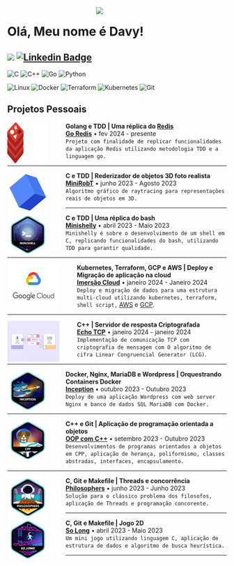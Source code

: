 <img align="right" src="https://media1.giphy.com/media/IbClV7Qc9SMOFSO2Bc/giphy.gif?cid=ecf05e47g5j2hccaqmp3w95gti2lao5x0jq9xkvtkujno5uw&rid=giphy.gif" width="300"/>
<Span>
  
# Olá, Meu nome é Davy!
![](https://komarev.com/ghpvc/?username=threeDP&color=blue&style=flat-square)
[![Linkedin Badge](https://img.shields.io/badge/-Linkedin-0a66c2?style=flat-square&logo=Linkedin&logoColor=white)](https://www.linkedin.com/in/davypaulinodsd/)
---
![C](https://img.shields.io/badge/c-%2300599C.svg?style=for-the-badge&logo=c&logoColor=white)
![C++](https://img.shields.io/badge/c++-%2300599C.svg?style=for-the-badge&logo=c%2B%2B&logoColor=white)
![Go](https://img.shields.io/badge/go-%2300ADD8.svg?style=for-the-badge&logo=go&logoColor=white)
![Python](https://img.shields.io/badge/python-%23121011.svg?style=for-the-badge&logo=python&logoColor=white)

![Linux](https://img.shields.io/badge/Linux-FCC624?style=for-the-badge&logo=linux&logoColor=black)
![Docker](https://img.shields.io/badge/docker-%230db7ed.svg?style=for-the-badge&logo=docker&logoColor=white)
![Terraform](https://img.shields.io/badge/terraform-%235835CC.svg?style=for-the-badge&logo=terraform&logoColor=white)
![Kubernetes](https://img.shields.io/badge/kubernetes-%23326ce5.svg?style=for-the-badge&logo=kubernetes&logoColor=white)
![Git](https://img.shields.io/badge/git-%23F05033.svg?style=for-the-badge&logo=git&logoColor=white)

## Projetos Pessoais

[<img align="left" height="94px" width="94px" style="margin-right: 40px" alt="Redis logo" src="https://raw.githubusercontent.com/ThreeDP/build-a-redis/ac857e234f6ebeec4e550a50e4505d98cfd779a7/redis.svg"/>](https://github.com/ThreeDP/build-a-redis)
**Golang e TDD | Uma réplica do [Redis](https://github.com/redis/redis)** \
[**Go Redis**](https://github.com/ThreeDP/build-a-redis) • fev 2024 - presente </br>
`Projeto com finalidade de replicar funcionalidades da aplicação Redis utilizando metodologia TDD e a linguagem go.`

***

[<img align="left" height="94px" width="94px" style="margin-right: 40px" alt="" src="./bad_img/minirobt.png"/>](https://github.com/mini-RoboTao/miniRobT)
**C e TDD | Rederizador de objetos 3D foto realista** \
[**MiniRobT**](https://github.com/mini-RoboTao/miniRobT) • junho 2023 - Agosto 2023 </br>
`Algoritmo gráfico de raytracing para representações reais de objetos em 3D.`

***

[<img align="left" height="94px" width="94px" style="margin-right: 40px" alt="" src="./42_badges/minishelle.png"/>](https://github.com/MichelyPrado/minishelly)
**C e TDD | Uma réplica do bash** \
[**Minishelly**](https://github.com/MichelyPrado/minishelly) • abril 2023 - Maio 2023 </br>
`Minishelly é sobre o desenvolvimento de um shell em C, replicando funcionalidades do bash, utilizando TDD para garantir qualidade.`

***

[<img align="left" height="94px" width="120px" style="margin-right: 40px" alt="" src="./bad_img/GCP.png"/>](https://github.com/ThreeDP/imersao_cloud)
**Kubernetes, Terraform, GCP e AWS | Deploy e Migração de aplicação na cloud** \
[**Imersão Cloud**](https://github.com/ThreeDP/imersao_cloud) • janeiro 2024 - Janeiro 2024 </br>
`Deploy e migração de dados para uma estrutura multi-cloud utilizando kubernetes, terraform, shell script,` [AWS](https://aws.amazon.com/pt/) e [GCP](https://cloud.google.com).

***

[<img align="left" height="94px" width="120px" style="margin-right: 40px" alt="" src="./bad_img/echo.webp"/>](https://github.com/ThreeDP/imersao_cloud)
**C++ | Servidor de resposta Criptografada** \
[**Echo TCP**](https://github.com/ThreeDP/imersao_cloud) • janeiro 2024 - janeiro 2024 </br>
`Implementação de comunicação TCP com criptografia de mensagem com O algoritmo de cifra Linear Congruencial Generator (LCG)`.

***

[<img align="left" height="94px" width="94px" style="margin-right: 40px" alt="" src="./42_badges/inceptione.png"/>](https://github.com/ThreeDP/Inception)
**Docker, Nginx, MariaDB e Wordpress | Orquestrando Containers Docker** \
[**Inception**](https://github.com/ThreeDP/Inception) • outubro 2023 - Outubro 2023 </br>
`Deploy de uma aplicação Wordpress com web server Nginx e banco de dados SQL MariaDB com Docker.`

***

[<img align="left" height="94px" width="94px" style="margin-right: 40px" alt="" src="./42_badges/cppe.png"/>](https://github.com/ThreeDP/cpp-piscine)
**C++ e Git | Aplicação de programação orientada a objetos** \
[**OOP com C++**](https://github.com/ThreeDP/cpp-piscine) • setembro 2023 - Outubro 2023 </br>
`Desenvolvimentos de programas orientados a objetos em CPP, aplicação de herança, poliformismo, classes abstradas, interfaces, encapsulamento.`

***

[<img align="left" height="94px" width="94px" style="margin-right: 40px" alt="" src="./42_badges/philosopherse.png"/>](https://github.com/ThreeDP/philo)
**C, Git e Makefile | Threads e concorrência** \
[**Philosophers**](https://github.com/ThreeDP/philo) • junho 2023 - Junho 2023 </br>
`Solução para o clássico problema dos filosofos, aplicação de Threads e programação concorente.`

***

[<img align="left" height="94px" width="94px" style="margin-right: 40px" alt="" src="./42_badges/so_longe.png"/>](https://github.com/ThreeDP/so_long)
**C, Git e Makefile | Jogo 2D** \
[**So Long**](https://github.com/ThreeDP/so_long) • abril 2023 - Maio 2023 </br>
`Um mini jogo utilizando linguagem C, aplicação de estrutura de dados e algoritmo de busca heurística.`

***

